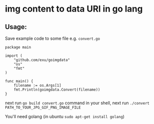 # img content to data URI in go lang


## Usage:

Save example code to some file e.g. `convert.go`

    package main

    import (
    	"github.com/exu/goimgdata"
    	"os"
        "fmt"
    )

    func main() {
    	filename := os.Args[1]
    	fmt.Println(goimgdata.Convert(filename))
    }


next run `go build convert.go` command in your shell, next run
`./convert PATH_TO_YOUR_JPG_GIF_PNG_IMAGE_FILE`

You'll need golang (in ubuntu `sudo apt-get install golang`)
